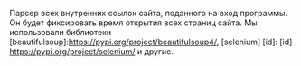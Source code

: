 Парсер всех внутренних ссылок сайта, поданного на вход программы.
Он будет фиксировать время открытия всех страниц сайта. Мы использовали библиотеки [beautifulsoup]:https://pypi.org/project/beautifulsoup4/, [selenium] [id]:
[id] https://pypi.org/project/selenium/ и другие.
